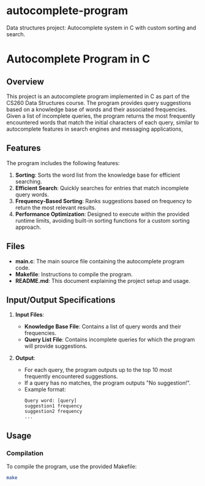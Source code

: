# autocomplete-program
Data structures project: Autocomplete system in C with custom sorting and search.

# Autocomplete Program in C

## Overview
This project is an autocomplete program implemented in C as part of the CS260 Data Structures course. The program provides query suggestions based on a knowledge base of words and their associated frequencies. Given a list of incomplete queries, the program returns the most frequently encountered words that match the initial characters of each query, similar to autocomplete features in search engines and messaging applications,

## Features
The program includes the following features:
1. **Sorting**: Sorts the word list from the knowledge base for efficient searching.
2. **Efficient Search**: Quickly searches for entries that match incomplete query words.
3. **Frequency-Based Sorting**: Ranks suggestions based on frequency to return the most relevant results.
4. **Performance Optimization**: Designed to execute within the provided runtime limits, avoiding built-in sorting functions for a custom sorting approach.

## Files
- **main.c**: The main source file containing the autocomplete program code.
- **Makefile**: Instructions to compile the program.
- **README.md**: This document explaining the project setup and usage.

## Input/Output Specifications
1. **Input Files**:
   - **Knowledge Base File**: Contains a list of query words and their frequencies.
   - **Query List File**: Contains incomplete queries for which the program will provide suggestions.

2. **Output**:
   - For each query, the program outputs up to the top 10 most frequently encountered suggestions.
   - If a query has no matches, the program outputs "No suggestion!".
   - Example format:
     ```
     Query word: [query]
     suggestion1 frequency
     suggestion2 frequency
     ...
     ```

## Usage
### Compilation
To compile the program, use the provided Makefile:
```bash
make
